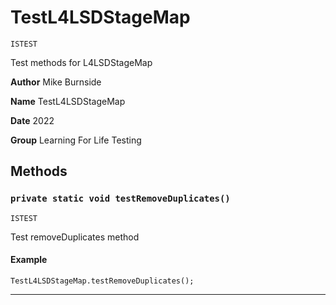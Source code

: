 # TestL4LSDStageMap

`ISTEST`

Test methods for L4LSDStageMap


**Author** Mike Burnside


**Name** TestL4LSDStageMap


**Date** 2022


**Group** Learning For Life Testing

## Methods
### `private static void testRemoveDuplicates()`

`ISTEST`

Test removeDuplicates method

#### Example
```apex
TestL4LSDStageMap.testRemoveDuplicates();
```


---
